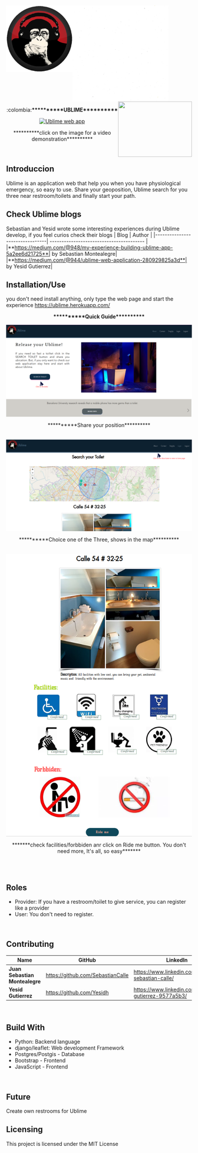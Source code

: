 <div>
  <img width="180" height="180" src="static/img/MrUblime5.png" align="left" >
  <img width="260" height="260" src="static/img/whiteBackground.jpg" align="center" >
  <img width="200" height="150" src="https://davidjohncoleman.com/wp-djc/wp-content/uploads/2017/06/HBTN-Borderless-CMYK-Logo-Vertical-Color-Black@1200ppi-300x236.png" align="right" >
</div>

<p align="center">:colombia:<b>**********UBLIME**********</b></p>

<div align="center">
  <a href="http://www.youtube.com/watch?feature=player_embedded&v=3q8mkka59KU
  " target="_blank"><img width="900" height="480" src="http://img.youtube.com/vi/3q8mkka59KU/0.jpg" alt="Ublime web app"></a>
  <p align="center">**********click on the image for a video demonstration**********</p>
</div>
</br>

## Introduccion
Ublime is an application web that help you when you have physiological emergency, so easy to use. Share your geoposition, Ublime search for you three near restroom/toilets and finally start your path.
</br>

## Check Ublime blogs
Sebastian and Yesid wrote some interesting experiences during Ublime develop, if you feel curios check their blogs
|             Blog               |             Author                  |
|--------------------------------| ---------------------------------------- |
|**https://medium.com/@948/my-experience-building-ublime-app-5a2ee6d21725**| by Sebastian Montealegre|
|**https://medium.com/@944/ublime-web-application-280929825a3d**| by Yesid Gutierrez|
</br>

## Installation/Use
you don't need install anything, only type the web page and start the experience https://ublime.herokuapp.com/

<p align="center"><b>**********Quick Guide**********</b></p>

<div>
  <img width="" height="" src="static/img/Ublimestart.png" align="center" >
</div>

<p align="center">**********Share your position**********</p>
</br>

<div>
  <img width="" height="" src="static/img/UblimeMap.png" align="center" >
</div>

<p align="center">**********Choice one of the Three, shows in the map**********</p>
</br>

<div>
  <img width="" height="" src="static/img/ToiletUblime.png" align="center" >
</div>

<p align="center">*******check facilities/forbbiden anr click on Ride me button. You don't need more, It's all, so easy*******</p>
</br>
</br>

## Roles
- Provider: If you have a restroom/toilet to give service, you can register like a provider
- User: You don't need to register.
</br>

## Contributing

|             Name               |             GitHub                  |             LinkedIn                |
|--------------------------------| ------------------------------------|-------------------------------------|
|**Juan Sebastian Montealegre**| https://github.com/SebastianCalle|https://www.linkedin.com/in/juan-sebastian-calle/
|**Yesid Gutierrez**|https://github.com/Yesidh|https://www.linkedin.com/in/yesid-gutierrez-9577a5b3/|
</br>

## Build With
- Python: Backend language
- django/leaflet: Web development Framework
- Postgres/Postgis - Database
- Bootstrap - Frontend
- JavaScript - Frontend
</br>

## Future
Create own restrooms for Ublime
</br>

## Licensing
This project is licensed under the MIT License
